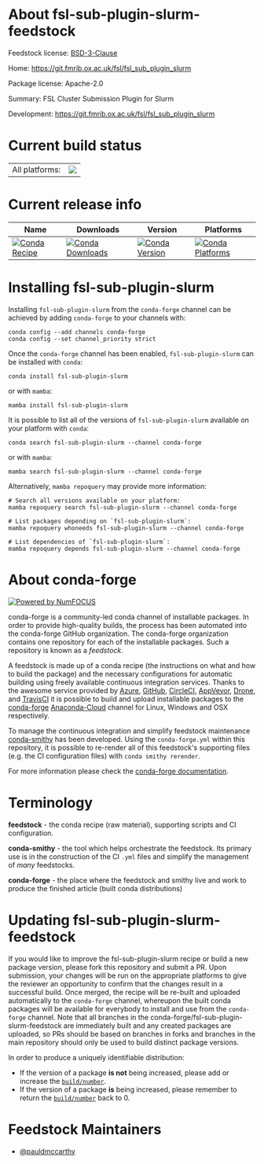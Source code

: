 About fsl-sub-plugin-slurm-feedstock
====================================

Feedstock license: [BSD-3-Clause](https://github.com/conda-forge/fsl-sub-plugin-slurm-feedstock/blob/main/LICENSE.txt)

Home: https://git.fmrib.ox.ac.uk/fsl/fsl_sub_plugin_slurm

Package license: Apache-2.0

Summary: FSL Cluster Submission Plugin for Slurm

Development: https://git.fmrib.ox.ac.uk/fsl/fsl_sub_plugin_slurm

Current build status
====================


<table><tr><td>All platforms:</td>
    <td>
      <a href="https://dev.azure.com/conda-forge/feedstock-builds/_build/latest?definitionId=19009&branchName=main">
        <img src="https://dev.azure.com/conda-forge/feedstock-builds/_apis/build/status/fsl-sub-plugin-slurm-feedstock?branchName=main">
      </a>
    </td>
  </tr>
</table>

Current release info
====================

| Name | Downloads | Version | Platforms |
| --- | --- | --- | --- |
| [![Conda Recipe](https://img.shields.io/badge/recipe-fsl--sub--plugin--slurm-green.svg)](https://anaconda.org/conda-forge/fsl-sub-plugin-slurm) | [![Conda Downloads](https://img.shields.io/conda/dn/conda-forge/fsl-sub-plugin-slurm.svg)](https://anaconda.org/conda-forge/fsl-sub-plugin-slurm) | [![Conda Version](https://img.shields.io/conda/vn/conda-forge/fsl-sub-plugin-slurm.svg)](https://anaconda.org/conda-forge/fsl-sub-plugin-slurm) | [![Conda Platforms](https://img.shields.io/conda/pn/conda-forge/fsl-sub-plugin-slurm.svg)](https://anaconda.org/conda-forge/fsl-sub-plugin-slurm) |

Installing fsl-sub-plugin-slurm
===============================

Installing `fsl-sub-plugin-slurm` from the `conda-forge` channel can be achieved by adding `conda-forge` to your channels with:

```
conda config --add channels conda-forge
conda config --set channel_priority strict
```

Once the `conda-forge` channel has been enabled, `fsl-sub-plugin-slurm` can be installed with `conda`:

```
conda install fsl-sub-plugin-slurm
```

or with `mamba`:

```
mamba install fsl-sub-plugin-slurm
```

It is possible to list all of the versions of `fsl-sub-plugin-slurm` available on your platform with `conda`:

```
conda search fsl-sub-plugin-slurm --channel conda-forge
```

or with `mamba`:

```
mamba search fsl-sub-plugin-slurm --channel conda-forge
```

Alternatively, `mamba repoquery` may provide more information:

```
# Search all versions available on your platform:
mamba repoquery search fsl-sub-plugin-slurm --channel conda-forge

# List packages depending on `fsl-sub-plugin-slurm`:
mamba repoquery whoneeds fsl-sub-plugin-slurm --channel conda-forge

# List dependencies of `fsl-sub-plugin-slurm`:
mamba repoquery depends fsl-sub-plugin-slurm --channel conda-forge
```


About conda-forge
=================

[![Powered by
NumFOCUS](https://img.shields.io/badge/powered%20by-NumFOCUS-orange.svg?style=flat&colorA=E1523D&colorB=007D8A)](https://numfocus.org)

conda-forge is a community-led conda channel of installable packages.
In order to provide high-quality builds, the process has been automated into the
conda-forge GitHub organization. The conda-forge organization contains one repository
for each of the installable packages. Such a repository is known as a *feedstock*.

A feedstock is made up of a conda recipe (the instructions on what and how to build
the package) and the necessary configurations for automatic building using freely
available continuous integration services. Thanks to the awesome service provided by
[Azure](https://azure.microsoft.com/en-us/services/devops/), [GitHub](https://github.com/),
[CircleCI](https://circleci.com/), [AppVeyor](https://www.appveyor.com/),
[Drone](https://cloud.drone.io/welcome), and [TravisCI](https://travis-ci.com/)
it is possible to build and upload installable packages to the
[conda-forge](https://anaconda.org/conda-forge) [Anaconda-Cloud](https://anaconda.org/)
channel for Linux, Windows and OSX respectively.

To manage the continuous integration and simplify feedstock maintenance
[conda-smithy](https://github.com/conda-forge/conda-smithy) has been developed.
Using the ``conda-forge.yml`` within this repository, it is possible to re-render all of
this feedstock's supporting files (e.g. the CI configuration files) with ``conda smithy rerender``.

For more information please check the [conda-forge documentation](https://conda-forge.org/docs/).

Terminology
===========

**feedstock** - the conda recipe (raw material), supporting scripts and CI configuration.

**conda-smithy** - the tool which helps orchestrate the feedstock.
                   Its primary use is in the construction of the CI ``.yml`` files
                   and simplify the management of *many* feedstocks.

**conda-forge** - the place where the feedstock and smithy live and work to
                  produce the finished article (built conda distributions)


Updating fsl-sub-plugin-slurm-feedstock
=======================================

If you would like to improve the fsl-sub-plugin-slurm recipe or build a new
package version, please fork this repository and submit a PR. Upon submission,
your changes will be run on the appropriate platforms to give the reviewer an
opportunity to confirm that the changes result in a successful build. Once
merged, the recipe will be re-built and uploaded automatically to the
`conda-forge` channel, whereupon the built conda packages will be available for
everybody to install and use from the `conda-forge` channel.
Note that all branches in the conda-forge/fsl-sub-plugin-slurm-feedstock are
immediately built and any created packages are uploaded, so PRs should be based
on branches in forks and branches in the main repository should only be used to
build distinct package versions.

In order to produce a uniquely identifiable distribution:
 * If the version of a package **is not** being increased, please add or increase
   the [``build/number``](https://docs.conda.io/projects/conda-build/en/latest/resources/define-metadata.html#build-number-and-string).
 * If the version of a package **is** being increased, please remember to return
   the [``build/number``](https://docs.conda.io/projects/conda-build/en/latest/resources/define-metadata.html#build-number-and-string)
   back to 0.

Feedstock Maintainers
=====================

* [@pauldmccarthy](https://github.com/pauldmccarthy/)


